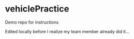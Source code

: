 # vehiclePractice
Demo repo for instructions

Edited locally before I realize my team member already did it...
